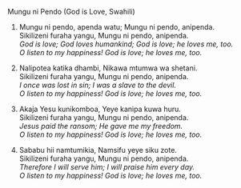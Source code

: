 Mungu ni Pendo (God is Love, Swahili)

1. Mungu ni pendo, apenda watu;
   Mungu ni pendo, anipenda.<br />
    Sikilizeni furaha yangu,
   Mungu ni pendo, anipenda.<br />
   _God is love; God loves humankind; God is love; he loves me, too._<br />
   _O listen to my happiness! God is love; he loves me, too._

2. Nalipotea katika dhambi, 
    Nikawa mtumwa wa shetani.<br />
    Sikilizeni furaha yangu,
    Mungu ni pendo, anipenda.<br />
   _I once was lost in sin; I was a slave to the devil._<br />
   _O listen to my happiness! God is love; he loves me, too._

3. Akaja Yesu kunikomboa, 
Yeye kanipa kuwa huru.<br />
Sikilizeni furaha yangu,
Mungu ni pendo, anipenda.<br />
   _Jesus paid the ransom; He gave me my freedom._<br />
   _O listen to my happiness! God is love; he loves me, too._

4. Sababu hii namtumikia, 
Namsifu yeye siku zote.<br />
Sikilizeni furaha yangu,
Mungu ni pendo, anipenda.<br />
   _Therefore I will serve him; I will praise him every day._<br />
   _O listen to my happiness! God is love; he loves me, too._